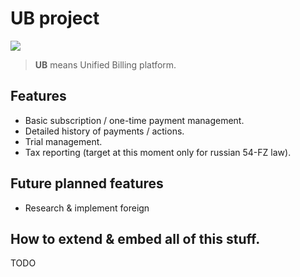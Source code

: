 # UB project

![](https://github.com/ap-labs/ub/workflows/main/badge.svg)

> **UB** means Unified Billing platform.

## Features
* Basic subscription / one-time payment management.
* Detailed history of payments / actions. 
* Trial management.
* Tax reporting (target at this moment only for russian 54-FZ law).

## Future planned features
* Research & implement foreign

## How to extend & embed all of this stuff.
TODO
